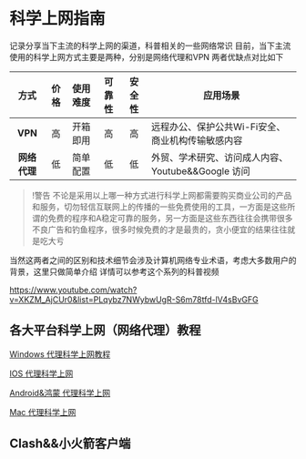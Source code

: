 # 科学上网指南
记录分享当下主流的科学上网的渠道，科普相关的一些网络常识
目前，当下主流使用的科学上网方式主要是两种，分别是网络代理和VPN
两者优缺点对比如下

| 方式       | 价格 | 使用难度 | 可靠性 | 安全性 | 应用场景 |
|:-----------:|:----:|:--------:|:----:|:----:|----------|
| **VPN**   | 高   | 开箱即用 | 高   | 高   | 远程办公、保护公共Wi-Fi安全、商业机构传输敏感内容 |
| **网络代理** | 低 | 简单配置 | 低   | 低   | 外贸、学术研究、访问成人内容、Youtube&&Google 访问  |

>!警告
>不论是采用以上哪一种方式进行科学上网都需要购买商业公司的产品和服务，切勿轻信互联网上的传播的一些免费使用的工具，一方面是这些所谓的免费的程序和A稳定可靠的服务，另一方面是这些东西往往会携带很多不良广告和钓鱼程序，很多时候免费的才是最贵的，贪小便宜的结果往往就是吃大亏












当然这两者之间的区别和技术细节会涉及计算机网络专业术语，考虑大多数用户的背景，这里只做简单介绍
详情可以参考这个系列的科普视频

https://www.youtube.com/watch?v=XKZM_AjCUr0&list=PLqybz7NWybwUgR-S6m78tfd-lV4sBvGFG
 
## 各大平台科学上网（网络代理）教程
[Windows 代理科学上网教程](https://github.com/Angelagoodboy/kexueshangwang/blob/main/Windows%20%E7%A7%91%E5%AD%A6%E4%B8%8A%E7%BD%91%E6%95%99%E7%A8%8B.md)

[IOS 代理科学上网]()

[Android&鸿蒙 代理科学上网]()


[Mac 代理科学上网]()



## Clash&&小火箭客户端
